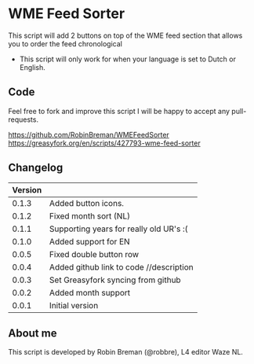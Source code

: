 # WME Feed Sorter

This script will add 2 buttons on top of the WME feed section that allows you to order the feed chronological

* This script will only work for when your language is set to Dutch or English.

## Code
Feel free to fork and improve this script I will be happy to accept any pull-requests.

https://github.com/RobinBreman/WMEFeedSorter
https://greasyfork.org/en/scripts/427793-wme-feed-sorter

## Changelog
|Version||
|---|---|
0.1.3 | Added button icons.
0.1.2 | Fixed month sort (NL)
0.1.1 | Supporting years for really old UR's :(
0.1.0 | Added support for EN
0.0.5 | Fixed double button row
0.0.4 | Added github link to code //description
0.0.3 | Set Greasyfork syncing from github
0.0.2 | Added month support
0.0.1 | Initial version

## About me
This script is developed by Robin Breman (@robbre), L4 editor Waze NL.
